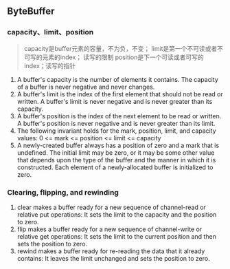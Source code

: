 ## ByteBuffer

### capacity、limit、position
> capacity是buffer元素的容量，不为负，不变；
> limit是第一个不可读或者不可写的元素的index； 读写的限制
> position是下一个可读或者可写的index；读写的指针


1. A buffer's capacity is the number of elements it contains. 
   The capacity of a buffer is never negative and never changes.
2. A buffer's limit is the index of the first element 
   that should not be read or written. 
   A buffer's limit is never negative and is never greater than its capacity.
3. A buffer's position is the index of the next element 
   to be read or written. A buffer's position is never negative 
   and is never greater than its limit.
4. The following invariant holds for the mark, position, limit, and capacity values:
   0 <= mark <= position <= limit <= capacity
5. A newly-created buffer always has a position of zero and a mark that is undefined. 
   The initial limit may be zero, 
   or it may be some other value that depends upon the type of 
   the buffer and the manner in which it is constructed. 
   Each element of a newly-allocated buffer is initialized to zero.   

### Clearing, flipping, and rewinding
1. clear makes a buffer ready for a new sequence of channel-read 
   or relative put operations: 
   It sets the limit to the capacity and the position to zero.
2. flip makes a buffer ready for a new sequence of channel-write 
   or relative get operations: 
   It sets the limit to the current position and then sets the position to zero.
3. rewind makes a buffer ready for re-reading the data 
   that it already contains: 
   It leaves the limit unchanged and sets the position to zero.